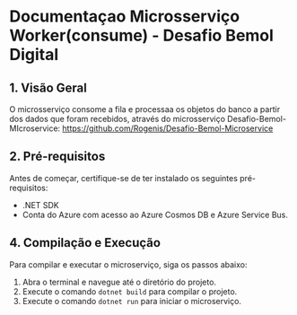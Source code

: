 # Documentaçao Microsserviço Worker(consume) - Desafio Bemol Digital

## 1. Visão Geral

O microsserviço consome a fila e processaa os objetos do banco a partir dos dados que foram
recebidos, através do microsserviço Desafio-Bemol-MIcroservice: https://github.com/Rogenis/Desafio-Bemol-Microservice

## 2. Pré-requisitos

Antes de começar, certifique-se de ter instalado os seguintes pré-requisitos:
- .NET SDK
- Conta do Azure com acesso ao Azure Cosmos DB e Azure Service Bus.

## 4. Compilação e Execução

Para compilar e executar o microserviço, siga os passos abaixo:
1. Abra o terminal e navegue até o diretório do projeto.
2. Execute o comando `dotnet build` para compilar o projeto.
3. Execute o comando `dotnet run` para iniciar o microserviço.
